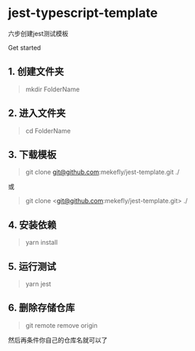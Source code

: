 # jest-typescript-template

六步创建jest测试模板

Get started

## 1. 创建文件夹

> mkdir FolderName

## 2. 进入文件夹

> cd FolderName

## 3. 下载模板

> git clone git@github.com:mekefly/jest-template.git ./

或

> git clone <git@github.com:mekefly/jest-template.git> ./

## 4. 安装依赖

> yarn install

## 5. 运行测试

> yarn jest

## 6. 删除存储仓库

> git remote remove origin

然后再条件你自己的仓库名就可以了
